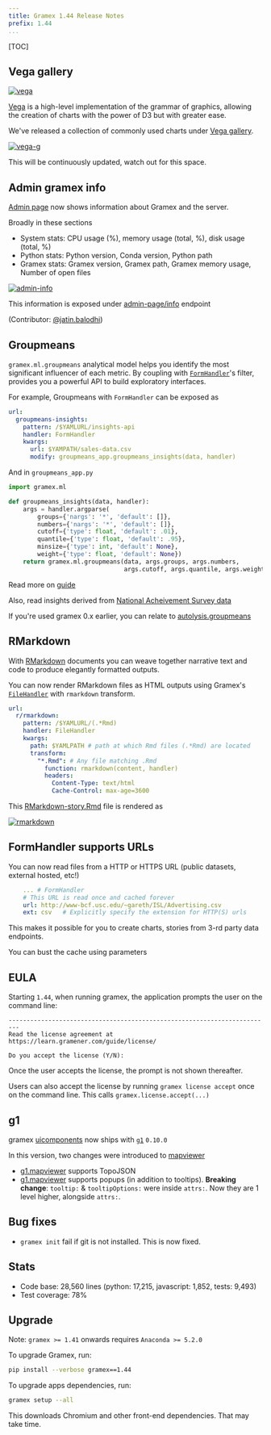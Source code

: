 ```yaml
---
title: Gramex 1.44 Release Notes
prefix: 1.44
...
```


[TOC]

## Vega gallery

[![vega](../../chart/assets/banner.png)](../../chart/gallery.html)

[Vega](../../chart) is a high-level implementation of the grammar of graphics, allowing the creation of charts with the power of D3 but with greater ease.

We've released a collection of commonly used charts under [Vega gallery](../../chart/gallery.html).

[![vega-g](vega-gallery.png)](../../chart/gallery.html)

This will be continuously updated, watch out for this space.

## Admin gramex info

[Admin page](../../admin/admin-kwargs/?tab=info) now shows information about Gramex and the server.

Broadly in these sections

- System stats: CPU usage (%), memory usage (total, %), disk usage (total, %)
- Python stats: Python version, Conda version, Python path
- Gramex stats: Gramex version, Gramex path, Gramex memory usage, Number of open files

[![admin-info](admin-info.png)](../../admin/admin-kwargs/?tab=info)

This information is exposed under [admin-page/info](../../admin/admin-kwargs/info) endpoint

(Contributor: [@jatin.balodhi](https://code.gramener.com/jatin.balodhi))

## Groupmeans

`gramex.ml.groupmeans` analytical model helps you identify the most significant influencer of each metric.
By coupling with [`FormHandler`](../../formhandler/)'s filter, provides you a powerful API to build exploratory interfaces.

For example, Groupmeans with `FormHandler` can be exposed as

```yaml
url:
  groupmeans-insights:
    pattern: /$YAMLURL/insights-api
    handler: FormHandler
    kwargs:
      url: $YAMPATH/sales-data.csv
      modify: groupmeans_app.groupmeans_insights(data, handler)
```

And in `groupmeans_app.py`

```python
import gramex.ml

def groupmeans_insights(data, handler):
    args = handler.argparse(
        groups={'nargs': '*', 'default': []},
        numbers={'nargs': '*', 'default': []},
        cutoff={'type': float, 'default': .01},
        quantile={'type': float, 'default': .95},
        minsize={'type': int, 'default': None},
        weight={'type': float, 'default': None})
    return gramex.ml.groupmeans(data, args.groups, args.numbers,
                                args.cutoff, args.quantile, args.weight)
```

Read more on [guide](../../modelhandler/#groupmeans)

Also, read insights derived from [National Acheivement Survey data](../../groupmeans/)

If you're used gramex 0.x earlier, you can relate to [autolysis.groupmeans](https://learn.gramener.com/docs/groupmeans.html.html)

## RMarkdown

With [RMarkdown](../../r#rmarkdown) documents you can weave together narrative text and code to produce elegantly formatted outputs.

You can now render RMarkdown files as HTML outputs using Gramex's [`FileHandler`](../../filehandler/) with `rmarkdown` transform.

```yaml
url:
  r/rmarkdown:
    pattern: /$YAMLURL/(.*Rmd)
    handler: FileHandler
    kwargs:
      path: $YAMLPATH # path at which Rmd files (.*Rmd) are located
      transform:
        "*.Rmd": # Any file matching .Rmd
          function: rmarkdown(content, handler)
          headers:
            Content-Type: text/html
            Cache-Control: max-age=3600
```

This [RMarkdown-story.Rmd](https://github.com/gramener/gramex/blob/dev/gramex/apps/guide/r/RMarkdown-story.Rmd) file is rendered as

[![rmarkdown](https://code.gramener.com/cto/gramex/uploads/bdba79584e703698113ba49d3e4d5312/image.png)](../../r/RMarkdown-story.Rmd)

## FormHandler supports URLs

You can now read files from a HTTP or HTTPS URL (public datasets, external hosted, etc!)

```yaml
    ... # FormHandler
    # This URL is read once and cached forever
    url: http://www-bcf.usc.edu/~gareth/ISL/Advertising.csv
    ext: csv   # Explicitly specify the extension for HTTP(S) urls
```

This makes it possible for you to create charts, stories from 3-rd party data endpoints.

You can bust the cache using parameters

## EULA

Starting `1.44`, when running gramex, the application prompts the user on the command line:

```text
-------------------------------------------------------------------------
Read the license agreement at https://learn.gramener.com/guide/license/

Do you accept the license (Y/N):
```

Once the user accepts the license, the prompt is not shown thereafter.

Users can also accept the license by running `gramex license accept` once on the command line. This calls `gramex.license.accept(...)`

## g1

gramex [uicomponents](../../uicomponents) now ships with [`g1`](https://code.gramener.com/cto/g1) `0.10.0`

In this version, two changes were introduced to [mapviewer](../../mapviewer/)

- [g1.mapviewer](https://code.gramener.com/cto/g1#g1-mapviewer) supports TopoJSON
- [g1.mapviewer](https://code.gramener.com/cto/g1#g1-mapviewer) supports popups (in addition to tooltips).
  **Breaking change**: `tooltip:` & `tooltipOptions:` were inside `attrs:`.
  Now they are 1 level higher, alongside `attrs:`.

## Bug fixes

- `gramex init` fail if git is not installed. This is now fixed.

## Stats

- Code base: 28,560 lines (python: 17,215, javascript: 1,852, tests: 9,493)
- Test coverage: 78%

## Upgrade

Note: `gramex >= 1.41` onwards requires `Anaconda >= 5.2.0`

To upgrade Gramex, run:

```bash
pip install --verbose gramex==1.44
```

To upgrade apps dependencies, run:

```bash
gramex setup --all
```

This downloads Chromium and other front-end dependencies. That may take time.
